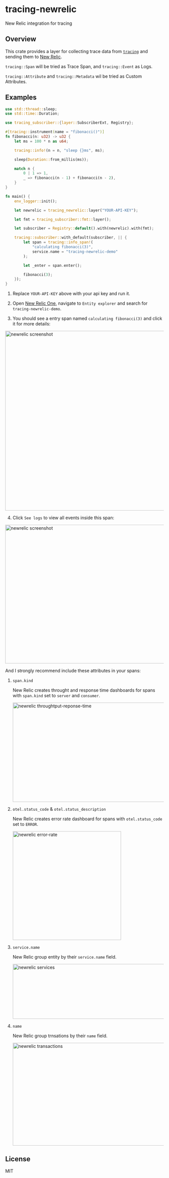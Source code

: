 # tracing-newrelic

New Relic integration for tracing

## Overview

This crate provides a layer for collecting trace data from [`tracing`] and sending them to [New Relic].

`tracing::Span` will be tried as Trace Span, and `tracing::Event` as Logs.

`tracing::Attribute` and `tracing::Metadata` wil be tried as Custom Attributes.

[`tracing`]: https://github.com/tokio-rs/tracing
[New Relic]: https://newrelic.com

## Examples

```rust
use std::thread::sleep;
use std::time::Duration;

use tracing_subscriber::{layer::SubscriberExt, Registry};

#[tracing::instrument(name = "fibonacci()")]
fn fibonacci(n: u32) -> u32 {
    let ms = 100 * n as u64;

    tracing::info!(n = n, "sleep {}ms", ms);

    sleep(Duration::from_millis(ms));

    match n {
        0 | 1 => 1,
        _ => fibonacci(n - 1) + fibonacci(n - 2),
    }
}

fn main() {
    env_logger::init();

    let newrelic = tracing_newrelic::layer("YOUR-API-KEY");

    let fmt = tracing_subscriber::fmt::layer();

    let subscriber = Registry::default().with(newrelic).with(fmt);

    tracing::subscriber::with_default(subscriber, || {
        let span = tracing::info_span!(
            "calculating fibonacci(3)",
            service.name = "tracing-newrelic-demo"
        );

        let _enter = span.enter();

        fibonacci(3);
    });
}
```

1. Replace `YOUR-API-KEY` above with your api key and run it.

2. Open [New Relic One], navigate to `Entity explorer` and search for `tracing-newrelic-demo`.

3. You should see a entry span named `calculating fibonacci(3)` and click it for more details:

<img src="https://raw.githubusercontent.com/PoiScript/tracing-newrelic/a/screenshot/distributed-tracing.jpg"  width="804" height="570"  alt="newrelic screenshot" />

4. Click `See logs` to view all events inside this span:

<img src="https://raw.githubusercontent.com/PoiScript/tracing-newrelic/a/screenshot/log-in-context.jpg"  width="825" height="440"  alt="newrelic screenshot" />

[New Relic One]: http://one.newrelic.com

And I strongly recommend include these attributes in your spans:

1. `span.kind`

    New Relic creates throught and response time dashboards for spans with `span.kind` set to `server` and `consumer`.

    <img src="https://raw.githubusercontent.com/PoiScript/tracing-newrelic/a/screenshot/throughtput-reponse-time.jpg" width="691" height="315" alt="newrelic throughtput-reponse-time" />

2. `otel.status_code` & `otel.status_description`

    New Relic creates error rate dashboard for spans with `otel.status_code` set to `ERROR`.

    <img src="https://raw.githubusercontent.com/PoiScript/tracing-newrelic/a/screenshot/error-rate.jpg" alt="newrelic error-rate"   width="344" height="345"   />

3. `service.name`

    New Relic group entity by their `service.name` field.

    <img src="https://raw.githubusercontent.com/PoiScript/tracing-newrelic/a/screenshot/services.jpg"  alt="newrelic services"  width="713" height="174"  />

4. `name`

    New Relic group trnsations by their `name` field.

    <img src="https://raw.githubusercontent.com/PoiScript/tracing-newrelic/a/screenshot/transactions.jpg"  alt="newrelic transactions"  width="614" height="326"  />

## License

MIT
